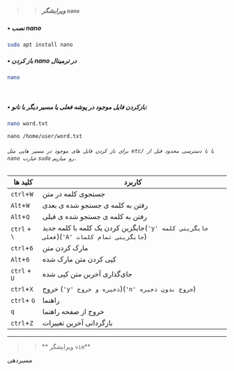 >>   ##### ویرایشگر `nano`

 ##### • نصب nano 
```bash
sudo apt install nano
```
##### • باز کردن nano در ترمینال
```bash
nano
```
‌
##### • بازکردن فایل موجود در پوشه فعلی یا مسیر دیگر با نانو:
```bash
nano word.txt
```
```
nano /home/user/word.txt
```
 ###### `برای باز کردن فایل های موجود در مسیر هایی مثل etc/ یا با دسترسی محدود قبل از nano عبارت` `sudo` `رو میاریم.`

| کلید ها      | کاربرد                                                                                 |
| ------------ | -------------------------------------------------------------------------------------- |
| `ctrl`+`W`   | جستجوی کلمه در متن                                                                     |
| `Alt`+`W`    | رفتن به کلمه ی جستجو شده ی بعدی                                                        |
| `Alt`+`Q`    | رفتن به کلمه ی جستجو شده ی قبلی                                                        |
| `ctrl` + `\` | جایگزین کردن یک کلمه با کلمه جدید(`'y' جایگزینی کلمه فعلی`)(`'A' جایگزینی تمام کلمات`) |
| `ctrl`+`6`   | مارک کردن متن                                                                          |
| `Alt`+`6`    | کپی کردن متن مارک شده                                                                  |
| `ctrl` + `U` | جای‌گذاری آخرین متن کپی شده                                                            |
| `ctrl`+`X`   | خروج (`'y' ذخیره و خروج`)(`'n' خروج بدون ذخیره`)                                       |
| `ctrl`+ `G`  | راهنما                                                                                 |
| `q`          | خروج از صفحه راهنما                                                                    |
| `ctrl`+`Z`   | بازگردانی آخرین تغییرات                                                                |

---
>> ** ویرایشگر `vim`**

مسیردهی